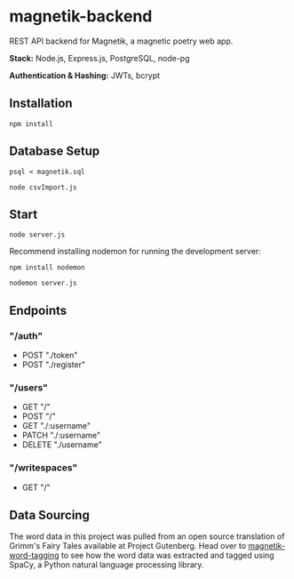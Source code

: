 # magnetik-backend

REST API backend for Magnetik, a magnetic poetry web app.

**Stack:** Node.js, Express.js, PostgreSQL, node-pg

**Authentication & Hashing:** JWTs, bcrypt

## Installation

    npm install


## Database Setup

    psql < magnetik.sql

    node csvImport.js


## Start

    node server.js

Recommend installing nodemon for running the development server:

    npm install nodemon

    nodemon server.js


## Endpoints

### "/auth"

* POST "./token"
* POST "./register"

### "/users"

* GET "/"
* POST "/"
* GET "./:username"
* PATCH "./:username"
* DELETE "./username"

### "/writespaces"

* GET "/"

## Data Sourcing

The word data in this project was pulled from an open source translation of Grimm's Fairy Tales available at Project Gutenberg. Head over to [magnetik-word-tagging](https://github.com/snstrong/magnetik-word-tagging) to see how the word data was extracted and tagged using SpaCy, a Python natural language processing library.
